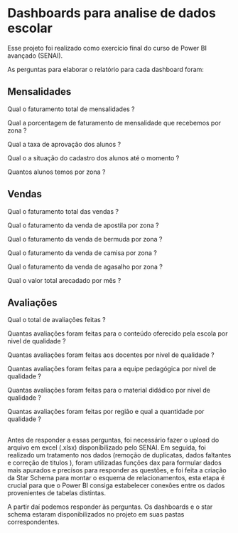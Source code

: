 # Dashboards para analise de dados escolar 
Esse projeto foi realizado como exercício final do curso de Power BI avançado (SENAI).

As perguntas para elaborar o relatório para cada dashboard foram:
 ## Mensalidades

Qual o faturamento total de mensalidades ?

Qual a porcentagem de faturamento de mensalidade que recebemos por zona ?

Qual a taxa de aprovação dos alunos ?

Qual o a situação do cadastro dos alunos até o momento ?

Quantos alunos temos por zona ?

## Vendas

Qual o faturamento total das vendas ?

Qual o faturamento da venda de apostila por zona ?

Qual o faturamento da venda de bermuda por zona ?

Qual o faturamento da venda de camisa por zona ?

Qual o faturamento da venda de agasalho por zona ?

Qual o valor total arecadado por mês ?

## Avaliações

Qual o total de avaliações feitas ?

Quantas avaliações foram feitas para o conteúdo oferecido pela escola por nivel de qualidade ?

Quantas avaliações foram feitas aos docentes por nivel de qualidade ?

Quantas avaliações foram feitas para a equipe pedagógica por nivel de qualidade ?

Quantas avaliações foram feitas para o material didádico por nivel de qualidade ?

Quantas avaliações foram feitas por região e qual a quantidade por qualidade ?
## 
Antes de responder a essas perguntas, foi necessário fazer o upload do arquivo em excel (.xlsx) disponíbilizado pelo SENAI. Em seguida, foi realizado um tratamento nos dados (remoção de duplicatas, dados faltantes e correção de titulos ), foram utilizadas funções dax para formular dados mais apurados e precisos para responder as questões, e foi feita a criação da Star Schema para montar o esquema de relacionamentos, esta etapa é crucial para que o Power BI consiga estabelecer conexões entre os dados provenientes de tabelas distintas.

A partir daí podemos responder às perguntas. 
Os dashboards e o star schema estaram disponibilizados no projeto em suas pastas correspondentes.



